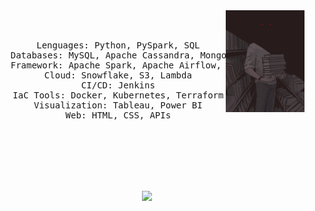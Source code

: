 <div align="center">
<img src="https://github.com/RemorI/Profile/blob/main/supply/The-vampire-librarian%40Emilycottonbird.jpg" width="25%" align="right" />
<img src="" width="70%" />
<br><br>
<pre>
    Lenguages: Python, PySpark, SQL
    Databases: MySQL, Apache Cassandra, MongoDB, DynamoDB
    Framework: Apache Spark, Apache Airflow, Apache Kafka, Zookeeper
    Cloud: Snowflake, S3, Lambda
    CI/CD: Jenkins
    IaC Tools: Docker, Kubernetes, Terraform
    Visualization: Tableau, Power BI
    Web: HTML, CSS, APIs
</pre>
<br><br>
<img src="" height="40" />
<br><br><br>
    
[![](https://img.shields.io/badge/linkedin-0a66c2)](https://www.linkedin.com/in/ignacio-escudero-ab440517a/)
</div>